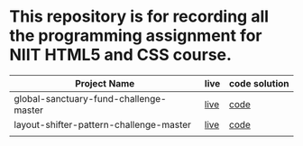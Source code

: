 # This repository is for recording all the programming assignment for NIIT HTML5 and CSS course.


| Project Name                           | live  |    code solution |
| ---------------------------------------| ------------- | -------- |
| global-sanctuary-fund-challenge-master | [live]([https://global-sanctuary-fund.netlify.app/](https://global-sanctuary-fund.netlify.app/))| [code](https://github.com/xingxing-prog/NIIT-building-webPage-using-HTML5-CSS/tree/main/global-sanctuary-fund-challenge-master)    |
|layout-shifter-pattern-challenge-master | [live]([https://app.netlify.com/sites/layout-shifter-pattern-challenge-mast/settings/general](https://layout-shifter-pattern-challenge-mast.netlify.app/)) |[code](https://github.com/xingxing-prog/NIIT-building-webPage-using-HTML5-CSS/tree/main/layout-shifter-pattern-challenge-master)  |
| |           |           |
